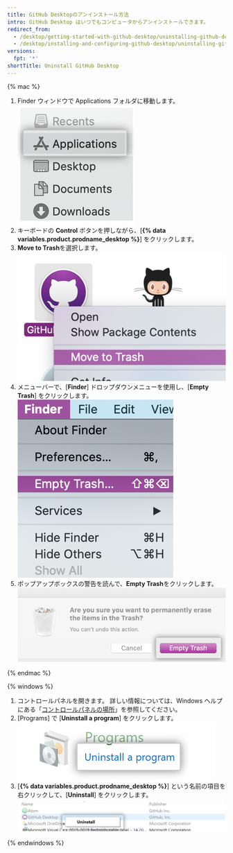 ```yaml
---
title: GitHub Desktopのアンインストール方法
intro: GitHub Desktop はいつでもコンピュータからアンインストールできます。
redirect_from:
  - /desktop/getting-started-with-github-desktop/uninstalling-github-desktop
  - /desktop/installing-and-configuring-github-desktop/uninstalling-github-desktop
versions:
  fpt: '*'
shortTitle: Uninstall GitHub Desktop
---
```


{% mac %}

1. Finder ウィンドウで Applications フォルダに移動します。 ![Finder ウィンドウのアプリケーションフォルダ](/assets/images/help/desktop/applications-folder.png)
2. キーボードの **Control** ボタンを押しながら、[**{% data variables.product.prodname_desktop %}**] をクリックします。
3. **Move to Trash**を選択します。 ![[Move to Trash] オプション](/assets/images/help/desktop/mac-move-to-trash.png)
4. メニューバーで、[**Finder**] ドロップダウンメニューを使用し、[**Empty Trash**] をクリックします。 ![メニューバーの [Empty Trash] オプション](/assets/images/help/desktop/mac-empty-trash-menu.png)
5. ポップアップボックスの警告を読んで、**Empty Trash**をクリックします。 ![[Empty Trash] ボタン](/assets/images/help/desktop/mac-empty-trash-button.png)

{% endmac %}

{% windows %}

1. コントロールパネルを開きます。 詳しい情報については、Windows ヘルプにある「[コントロールパネルの場所](https://support.microsoft.com/en-us/help/13764/windows-where-is-control-panel)」を参照してください。
2. [Programs] で [**Uninstall a program**] をクリックします。 ![コントロールパネルの [Uninstall a Program] オプション](/assets/images/help/desktop/windows-uninstall-a-program.png)
3. [**{% data variables.product.prodname_desktop %}**] という名前の項目を右クリックして、[**Uninstall**] をクリックします。 ![アンインストールオプション](/assets/images/help/desktop/windows-click-uninstall.png)

{% endwindows %}
